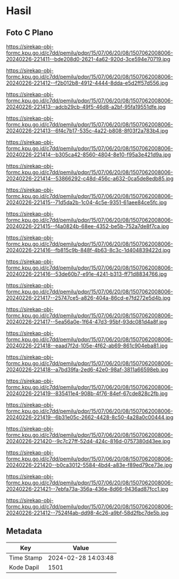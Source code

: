 # Hasil

## Foto C Plano

https://sirekap-obj-formc.kpu.go.id/c7dd/pemilu/pdpr/15/07/06/20/08/1507062008006-20240226-221411--bde208d0-2621-4a62-920d-3ce594e70719.jpg

https://sirekap-obj-formc.kpu.go.id/c7dd/pemilu/pdpr/15/07/06/20/08/1507062008006-20240226-221412--f2b012b8-4912-4444-8dda-e5d2ff57d556.jpg

https://sirekap-obj-formc.kpu.go.id/c7dd/pemilu/pdpr/15/07/06/20/08/1507062008006-20240226-221413--adcb29cb-49f5-46d8-a2bf-95fa19551dfe.jpg

https://sirekap-obj-formc.kpu.go.id/c7dd/pemilu/pdpr/15/07/06/20/08/1507062008006-20240226-221413--6f4c7b17-535c-4a22-b808-8f03f2a783b4.jpg

https://sirekap-obj-formc.kpu.go.id/c7dd/pemilu/pdpr/15/07/06/20/08/1507062008006-20240226-221414--b305ca42-8560-4804-8e10-f95a3e421d9a.jpg

https://sirekap-obj-formc.kpu.go.id/c7dd/pemilu/pdpr/15/07/06/20/08/1507062008006-20240226-221414--53866292-c48d-456c-a632-0ca5de8edb85.jpg

https://sirekap-obj-formc.kpu.go.id/c7dd/pemilu/pdpr/15/07/06/20/08/1507062008006-20240226-221415--71d5da2b-1c04-4c5e-9351-61aee84ce5fc.jpg

https://sirekap-obj-formc.kpu.go.id/c7dd/pemilu/pdpr/15/07/06/20/08/1507062008006-20240226-221415--f4a0824b-68ee-4352-be5b-752a7de8f7ca.jpg

https://sirekap-obj-formc.kpu.go.id/c7dd/pemilu/pdpr/15/07/06/20/08/1507062008006-20240226-221416--fb815c9b-848f-4b63-8c3c-1d404839422d.jpg

https://sirekap-obj-formc.kpu.go.id/c7dd/pemilu/pdpr/15/07/06/20/08/1507062008006-20240226-221416--53de60b7-e91e-4241-b313-ff71d8834766.jpg

https://sirekap-obj-formc.kpu.go.id/c7dd/pemilu/pdpr/15/07/06/20/08/1507062008006-20240226-221417--25747ce5-a826-404a-86cd-e7fd272e5d4b.jpg

https://sirekap-obj-formc.kpu.go.id/c7dd/pemilu/pdpr/15/07/06/20/08/1507062008006-20240226-221417--5ea56a0e-1f64-47d3-95bf-93dc081d4a8f.jpg

https://sirekap-obj-formc.kpu.go.id/c7dd/pemilu/pdpr/15/07/06/20/08/1507062008006-20240226-221418--eaad7f2d-105e-4f62-ab69-861c904eba81.jpg

https://sirekap-obj-formc.kpu.go.id/c7dd/pemilu/pdpr/15/07/06/20/08/1507062008006-20240226-221418--a7bd39fa-2ed6-42e0-98af-3811a66598eb.jpg

https://sirekap-obj-formc.kpu.go.id/c7dd/pemilu/pdpr/15/07/06/20/08/1507062008006-20240226-221419--835411e4-908b-4f76-84ef-67cde828c2fb.jpg

https://sirekap-obj-formc.kpu.go.id/c7dd/pemilu/pdpr/15/07/06/20/08/1507062008006-20240226-221419--6b31e05c-2662-4428-8c50-4a28a0c00444.jpg

https://sirekap-obj-formc.kpu.go.id/c7dd/pemilu/pdpr/15/07/06/20/08/1507062008006-20240226-221420--9c7c27ff-52d4-424c-816d-0757380d43ee.jpg

https://sirekap-obj-formc.kpu.go.id/c7dd/pemilu/pdpr/15/07/06/20/08/1507062008006-20240226-221420--b0ca3012-5584-4bd4-a83e-f89ed79ce73e.jpg

https://sirekap-obj-formc.kpu.go.id/c7dd/pemilu/pdpr/15/07/06/20/08/1507062008006-20240226-221421--7ebfa73a-356a-436e-8d66-9436ad87fcc1.jpg

https://sirekap-obj-formc.kpu.go.id/c7dd/pemilu/pdpr/15/07/06/20/08/1507062008006-20240226-221412--7524f4ab-dd98-4c26-a9bf-58d2fbc7de5b.jpg


## Metadata

| Key        | Value               |
| ---------- | ------------------- |
| Time Stamp | 2024-02-28 14:03:48 |
| Kode Dapil | 1501                |



